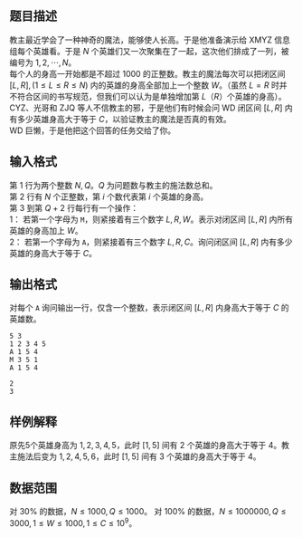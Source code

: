 ## 题目描述
教主最近学会了一种神奇的魔法，能够使人长高。于是他准备演示给 XMYZ 信息组每个英雄看。于是 $N$ 个英雄们又一次聚集在了一起，这次他们排成了一列，被编号为 $1,2,\cdots,N$。  
每个人的身高一开始都是不超过 $1000$ 的正整数。教主的魔法每次可以把闭区间 $[L, R],(1\le L\le R\le N)$ 内的英雄的身高全部加上一个整数 $W$。（虽然 $L=R$ 时并不符合区间的书写规范，但我们可以认为是单独增加第 $L$（$R$）个英雄的身高）。  
CYZ、光哥和 ZJQ 等人不信教主的邪，于是他们有时候会问 WD 闭区间 $[L, R]$ 内有多少英雄身高大于等于 $C$，以验证教主的魔法是否真的有效。  
WD 巨懒，于是他把这个回答的任务交给了你。

## 输入格式
第 $1$ 行为两个整数 $N,Q$。$Q$ 为问题数与教主的施法数总和。  
第 $2$ 行有 $N$ 个正整数，第 $i$ 个数代表第 $i$ 个英雄的身高。  
第 $3$ 到第 $Q+2$ 行每行有一个操作：  
$1$： 若第一个字母为 `M`，则紧接着有三个数字 $L,R,W$。表示对闭区间 $[L, R]$ 内所有英雄的身高加上 $W$。  
$2$： 若第一个字母为 `A`，则紧接着有三个数字 $L,R,C$。询问闭区间 $[L, R]$ 内有多少英雄的身高大于等于 $C$。

## 输出格式
对每个 `A` 询问输出一行，仅含一个整数，表示闭区间 $[L, R]$ 内身高大于等于 $C$ 的英雄数。

```input1
5 3
1 2 3 4 5
A 1 5 4
M 3 5 1
A 1 5 4

```

```output1
2
3
```

## 样例解释
原先5个英雄身高为 $1,2,3,4,5$，此时 $[1, 5]$ 间有 $2$ 个英雄的身高大于等于 $4$。教主施法后变为 $1,2,4,5,6$，此时 $[1, 5]$ 间有 $3$ 个英雄的身高大于等于 $4$。

## 数据范围
对 $30 \%$ 的数据，$N\le 1000,Q\le 1000$。
对 $100 \%$ 的数据，$N\le 1000000,Q\le 3000,1\le W\le 1000,1\le C\le 10^9$。